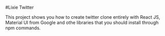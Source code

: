 #Lixie Twitter

This project shows you how to create twitter clone entirely with React JS, Material UI from Google and othe libraries that you should install through npm commands.
